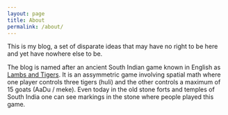 ```yaml
---
layout: page
title: About
permalink: /about/
---
```


This is my blog, a set of disparate ideas that may have no right to be here and yet have nowhere else to be. 

The blog is named after an ancient South Indian game known in English as [Lambs and Tigers](https://en.wikipedia.org/wiki/Lambs_and_Tigers). It is an assymmetric game involving spatial math where one player controls three tigers (huli) and the other controls a maximum of 15 goats (AaDu / meke). Even today in the old stone forts and temples of South India one can see markings in the stone where people played this game. 
